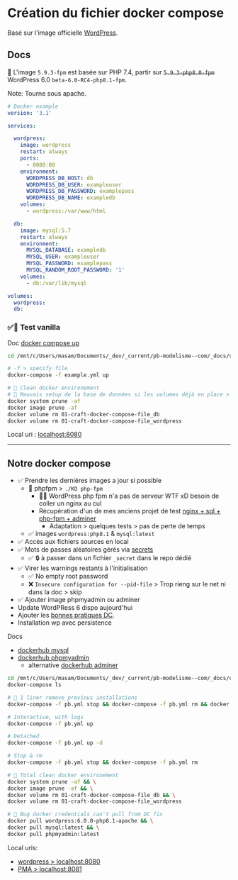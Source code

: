 # Création du fichier docker compose

Basé sur l'image officielle [WordPress](https://hub.docker.com/_/wordpress).

## Docs

🚨 L'image `5.9.3-fpm` est basée sur PHP 7.4, partir sur ~~`5.9.3-php8.0-fpm`~~ WordPress 6.0 `beta-6.0-RC4-php8.1-fpm`.

Note: Tourne sous apache.

```yml
# Docker example
version: '3.1'

services:

  wordpress:
    image: wordpress
    restart: always
    ports:
      - 8080:80
    environment:
      WORDPRESS_DB_HOST: db
      WORDPRESS_DB_USER: exampleuser
      WORDPRESS_DB_PASSWORD: examplepass
      WORDPRESS_DB_NAME: exampledb
    volumes:
      - wordpress:/var/www/html

  db:
    image: mysql:5.7
    restart: always
    environment:
      MYSQL_DATABASE: exampledb
      MYSQL_USER: exampleuser
      MYSQL_PASSWORD: examplepass
      MYSQL_RANDOM_ROOT_PASSWORD: '1'
    volumes:
      - db:/var/lib/mysql

volumes:
  wordpress:
  db:
```

### ✅📌 Test vanilla

Doc [docker compose up](https://docs.docker.com/compose/reference/up/)

```bash
cd /mnt/c/Users/masam/Documents/_dev/_current/pb-modelisme--com/_docs/craft-and-tests/01-craft-docker-compose-file

# -f > specify file
docker-compose -f example.yml up

# 🧽 Clean docker environement
# 🚨 Mauvais setup de la base de données si les volumes déjà en place > docker volume ls
docker system prune -af
docker image prune -af
docker volume rm 01-craft-docker-compose-file_db
docker volume rm 01-craft-docker-compose-file_wordpress
```

Local uri : [localhost:8080](http://localhost:8080)

---

## Notre docker compose

- ✅ Prendre les dernières images a jour si possible
  - 💩 phpfpm > `./KO php-fpm`
    - 🚨💩 WordPress php fpm n'a pas de serveur WTF xD besoin de coller un nginx au cul
    - Récupération d'un de mes anciens projet de test [nginx + sql + php-fpm + adminer](https://github.com/youpiwaza/server-related-tutorials/tree/master/01-docker/04-my-tests/03-compose-nginx-php-sql)
      - Adaptation > quelques tests > pas de perte de temps
  - ✅ images `wordpress:php8.1` & `mysql:latest`
- ✅ Accès aux fichiers sources en local
- ✅ Mots de passes aléatoires gérés via [secrets](https://docs.docker.com/engine/swarm/secrets/#use-secrets-in-compose)
  - ✅ 🔒️ à passer dans un fichier `_secret` dans le repo dédié
- ✅ Virer les warnings restants à l'initialisation
  - ✅ No empty root password
  - ❌ `Insecure configuration for --pid-file` > Trop rieng sur le net ni dans la doc > skip
- ✅ Ajouter image phpmyadmin ou adminer
- Update WordPRess 6 dispo aujourd'hui
- Ajouter les [bonnes pratiques DC](https://github.com/youpiwaza/docker-compose-curated-example).
- Installation wp avec persistence

Docs

- [dockerhub mysql](https://hub.docker.com/_/mysql)
- [dockerhub phpmyadmin](https://hub.docker.com/_/phpmyadmin)
  - alternative [dockerhub adminer](https://hub.docker.com/_/adminer)

```bash
cd /mnt/c/Users/masam/Documents/_dev/_current/pb-modelisme--com/_docs/craft-and-tests/01-craft-docker-compose-file
docker-compose ls

# 🧽 1 liner remove previous installations
docker-compose -f pb.yml stop && docker-compose -f pb.yml rm && docker volume rm 01-craft-docker-compose-file_db && docker volume rm 01-craft-docker-compose-file_wordpress

# Interactive, with logs
docker-compose -f pb.yml up

# Detached
docker-compose -f pb.yml up -d

# Stop & rm
docker-compose -f pb.yml stop && docker-compose -f pb.yml rm

# 🧽 Total clean docker environement
docker system prune -af && \
docker image prune -af && \
docker volume rm 01-craft-docker-compose-file_db && \
docker volume rm 01-craft-docker-compose-file_wordpress

# 🐛 Bug docker credentials can't pull from DC fix
docker pull wordpress:6.0.0-php8.1-apache && \
docker pull mysql:latest && \
docker pull phpmyadmin:latest
```

Local uris:

- [wordpress > localhost:8080](http://localhost:8080)
- [PMA > localhost:8081](http://localhost:8081)
